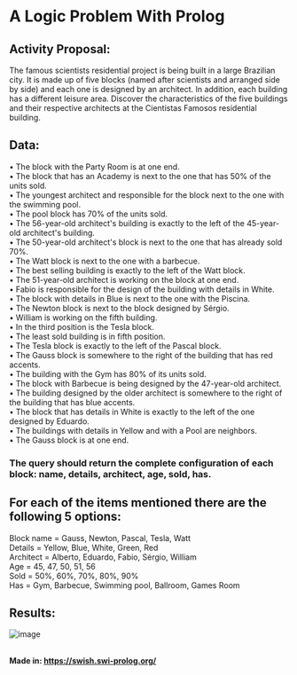 # A Logic Problem With Prolog

## Activity Proposal:

The famous scientists residential project is being built in a large Brazilian city. It is made up of five blocks (named after scientists and arranged side by side) and each one is designed by an architect. In addition, each building has a different leisure area. Discover the characteristics of the five buildings and their respective architects at the Cientistas Famosos residential building.


## Data:
• The block with the Party Room is at one end.<br/>
• The block that has an Academy is next to the one that has 50% of the units sold.<br/>
• The youngest architect and responsible for the block next to the one with the swimming pool.<br/>
• The pool block has 70% of the units sold.<br/>
• The 56-year-old architect's building is exactly to the left of the 45-year-old architect's building.<br/>
• The 50-year-old architect's block is next to the one that has already sold 70%.<br/>
• The Watt block is next to the one with a barbecue.<br/>
• The best selling building is exactly to the left of the Watt block.<br/>
• The 51-year-old architect is working on the block at one end.<br/>
• Fabio is responsible for the design of the building with details in White.<br/>
• The block with details in Blue is next to the one with the Piscina.<br/>
• The Newton block is next to the block designed by Sérgio.<br/>
• William is working on the fifth building.<br/>
• In the third position is the Tesla block.<br/>
• The least sold building is in fifth position.<br/>
• The Tesla block is exactly to the left of the Pascal block.<br/>
• The Gauss block is somewhere to the right of the building that has red accents.<br/>
• The building with the Gym has 80% of its units sold.<br/>
• The block with Barbecue is being designed by the 47-year-old architect.<br/>
• The building designed by the older architect is somewhere to the right of the building that has blue accents.<br/>
• The block that has details in White is exactly to the left of the one designed by Eduardo.<br/>
• The buildings with details in Yellow and with a Pool are neighbors.<br/>
• The Gauss block is at one end.<br/>

### The query should return the complete configuration of each block: name, details, architect, age, sold, has.

## For each of the items mentioned there are the following 5 options:
Block name = Gauss, Newton, Pascal, Tesla, Watt<br/>
Details = Yellow, Blue, White, Green, Red<br/>
Architect = Alberto, Eduardo, Fabio, Sérgio, William<br/>
Age = 45, 47, 50, 51, 56<br/>
Sold = 50%, 60%, 70%, 80%, 90%<br/>
Has = Gym, Barbecue, Swimming pool, Ballroom, Games Room

## Results:

![image](https://user-images.githubusercontent.com/61660671/147661724-3bcfe39c-3fb7-44e2-a1a3-8b559042ae6a.png) <br/>

<br/><strong>Made in: https://swish.swi-prolog.org/</strong><br/>
